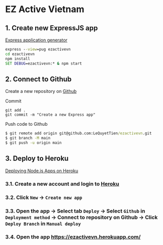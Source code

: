 # EZ Active Vietnam

## 1. Create new ExpressJS app

[Express application generator](https://expressjs.com/en/starter/generator.html)

```cmd
express --view=pug ezactivevn
cd ezactivevn
npm install
SET DEBUG=ezactivevn:* & npm start
```

## 2. Connect to Github

Create a new repository on [Github](https://github.com/new)

Commit
```
git add .
git commit -m "Create a new Express app"
```

Push code to Github
```cmd
$ git remote add origin git@github.com:LeQuyetTien/ezactivevn.git
$ git branch -M main
$ git push -u origin main
```

## 3. Deploy to Heroku

[Deploying Node.js Apps on Heroku](https://devcenter.heroku.com/articles/deploying-nodejs)

### 3.1. Create a new account and login to [Heroku](https://dashboard.heroku.com/apps)

### 3.2. Click `New` -> `Create new app`

### 3.3. Open the app -> Select tab `Deploy` -> Select `Github` in `Deployment method` -> Connect to repository on Github -> Click `Deploy Branch` in `Manual deploy`

### 3.4. Open the app https://ezactivevn.herokuapp.com/
